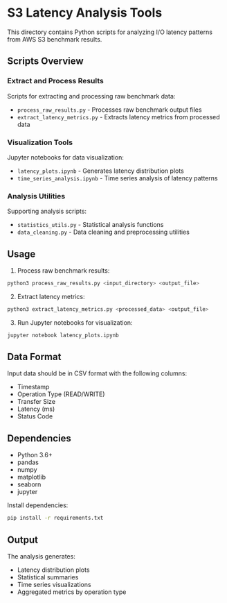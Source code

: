 # S3 Latency Analysis Tools

This directory contains Python scripts for analyzing I/O latency patterns from AWS S3 benchmark results.

## Scripts Overview

### Extract and Process Results
Scripts for extracting and processing raw benchmark data:
- `process_raw_results.py` - Processes raw benchmark output files
- `extract_latency_metrics.py` - Extracts latency metrics from processed data

### Visualization Tools
Jupyter notebooks for data visualization:
- `latency_plots.ipynb` - Generates latency distribution plots
- `time_series_analysis.ipynb` - Time series analysis of latency patterns

### Analysis Utilities
Supporting analysis scripts:
- `statistics_utils.py` - Statistical analysis functions
- `data_cleaning.py` - Data cleaning and preprocessing utilities

## Usage

1. Process raw benchmark results:
```bash
python3 process_raw_results.py <input_directory> <output_file>
```

2. Extract latency metrics:
```bash
python3 extract_latency_metrics.py <processed_data> <output_file>
```

3. Run Jupyter notebooks for visualization:
```bash
jupyter notebook latency_plots.ipynb
```

## Data Format

Input data should be in CSV format with the following columns:
- Timestamp
- Operation Type (READ/WRITE)
- Transfer Size
- Latency (ms)
- Status Code

## Dependencies

- Python 3.6+
- pandas
- numpy
- matplotlib
- seaborn
- jupyter

Install dependencies:
```bash
pip install -r requirements.txt
```

## Output

The analysis generates:
- Latency distribution plots
- Statistical summaries
- Time series visualizations
- Aggregated metrics by operation type